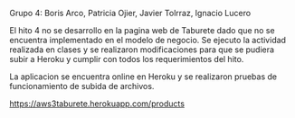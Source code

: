 Grupo 4: Boris Arco, Patricia Ojier, Javier Tolrraz, Ignacio Lucero

El hito 4 no se desarrollo en la pagina web de Taburete dado que no se encuentra implementado en el modelo de negocio. Se ejecuto la actividad realizada en clases y se realizaron modificaciones para que se pudiera subir a Heroku y cumplir con todos los requerimientos del hito.

La aplicacion se encuentra online en Heroku y se realizaron pruebas de funcionamiento de subida de archivos.

https://aws3taburete.herokuapp.com/products
